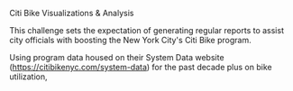 Citi Bike Visualizations & Analysis

This challenge sets the expectation of generating regular reports to assist city officials with boosting the New York City's Citi Bike program.

Using program data housed on their System Data website (https://citibikenyc.com/system-data) for the past decade plus on bike utilization,

